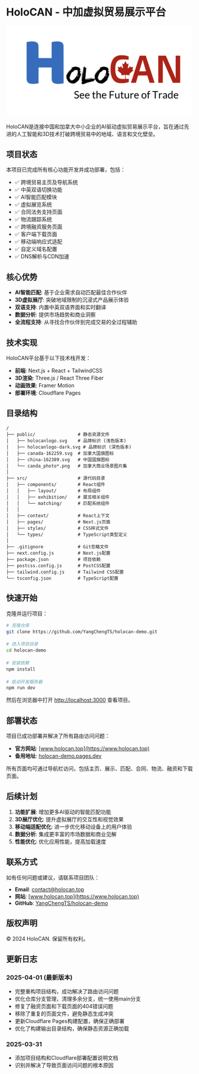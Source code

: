 # HoloCAN - 中加虚拟贸易展示平台

![HoloCAN Logo](public/holocanlogo.svg)

HoloCAN是连接中国和加拿大中小企业的AI驱动虚拟贸易展示平台，旨在通过先进的人工智能和3D技术打破跨境贸易中的地域、语言和文化壁垒。

## 项目状态

本项目已完成所有核心功能开发并成功部署，包括：

- ✅ 跨境贸易主页及导航系统
- ✅ 中英双语切换功能
- ✅ AI智能匹配模块 
- ✅ 虚拟展览系统
- ✅ 合同法务支持页面
- ✅ 物流跟踪系统
- ✅ 跨境融资服务页面
- ✅ 客户端下载页面
- ✅ 移动端响应式适配
- ✅ 自定义域名配置
- ✅ DNS解析与CDN加速

## 核心优势

- **AI智能匹配**: 基于企业需求自动匹配最佳合作伙伴
- **3D虚拟展厅**: 突破地域限制的沉浸式产品展示体验
- **双语支持**: 内置中英双语界面和实时翻译
- **数据分析**: 提供市场趋势和商业洞察
- **全流程支持**: 从寻找合作伙伴到完成交易的全过程辅助

## 技术实现

HoloCAN平台基于以下技术栈开发：

- **前端**: Next.js + React + TailwindCSS
- **3D渲染**: Three.js / React Three Fiber
- **动画效果**: Framer Motion
- **部署环境**: Cloudflare Pages

## 目录结构

```
/
├── public/                # 静态资源文件
│   ├── holocanlogo.svg    # 品牌标识 (浅色版本)
│   ├── holocanlogo-dark.svg # 品牌标识 (深色版本)
│   ├── canada-162259.svg  # 加拿大国旗图标
│   ├── china-162389.svg   # 中国国旗图标
│   └── canda_photo*.png   # 加拿大商业场景图片集
│
├── src/                   # 源代码目录
│   ├── components/        # React组件
│   │   ├── layout/        # 布局组件
│   │   ├── exhibition/    # 展览相关组件
│   │   └── matching/      # 匹配系统组件
│   │
│   ├── context/           # React上下文
│   ├── pages/             # Next.js页面
│   ├── styles/            # CSS样式文件
│   └── types/             # TypeScript类型定义
│
├── .gitignore             # Git忽略文件
├── next.config.js         # Next.js配置
├── package.json           # 项目依赖
├── postcss.config.js      # PostCSS配置
├── tailwind.config.js     # Tailwind CSS配置
└── tsconfig.json          # TypeScript配置
```

## 快速开始

克隆并运行项目：

```bash
# 克隆仓库
git clone https://github.com/YangChengTS/holocan-demo.git

# 进入项目目录
cd holocan-demo

# 安装依赖
npm install

# 启动开发服务器
npm run dev
```

然后在浏览器中打开 [http://localhost:3000](http://localhost:3000) 查看项目。

## 部署状态

项目已成功部署并解决了所有路由访问问题：

- **官方网站**: [www.holocan.top](https://www.holocan.top)
- **备用地址**: [holocan-demo.pages.dev](https://holocan-demo.pages.dev)

所有页面均可通过导航栏访问，包括主页、展示、匹配、合同、物流、融资和下载页面。

## 后续计划

1. **功能扩展**: 增加更多AI驱动的智能匹配功能
2. **3D展厅优化**: 提升虚拟展厅的交互性和视觉效果
3. **移动端适配优化**: 进一步优化移动设备上的用户体验
4. **数据分析**: 集成更丰富的市场数据和商业见解
5. **性能优化**: 优化应用性能，提高加载速度

## 联系方式

如有任何问题或建议，请联系项目团队：

- **Email**: [contact@holocan.top](mailto:contact@holocan.top)
- **网站**: [www.holocan.top](https://www.holocan.top)
- **GitHub**: [YangChengTS/holocan-demo](https://github.com/YangChengTS/holocan-demo)

## 版权声明

© 2024 HoloCAN. 保留所有权利。

## 更新日志

### 2025-04-01 (最新版本)
- 完整重构项目结构，成功解决了路由访问问题
- 优化仓库分支管理，清理多余分支，统一使用main分支
- 修复了融资页面和下载页面的404错误问题
- 移除了重复的页面文件，避免静态生成冲突
- 更新Cloudflare Pages构建配置，确保正确部署
- 优化了构建输出目录结构，确保静态资源正确加载

### 2025-03-31
- 添加项目结构和Cloudflare部署配置说明文档
- 识别并解决了导致页面访问问题的根本原因 